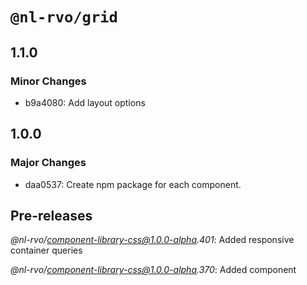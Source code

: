 # `@nl-rvo/grid`

## 1.1.0

### Minor Changes

- b9a4080: Add layout options

## 1.0.0

### Major Changes

- daa0537: Create npm package for each component.

## Pre-releases

_@nl-rvo/component-library-css@1.0.0-alpha.401_:
Added responsive container queries

_@nl-rvo/component-library-css@1.0.0-alpha.370_:
Added component
